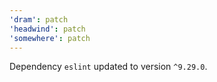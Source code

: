 ```yaml
---
'dram': patch
'headwind': patch
'somewhere': patch
---
```

Dependency `eslint` updated to version `^9.29.0`.
